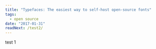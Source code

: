```yaml
---
title: "Typefaces: The easiest way to self-host open-source fonts"
tags:
  - open source
date: "2017-01-31"
readNext: /test2/
---
```


test 1
